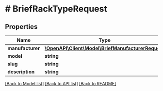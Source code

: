# # BriefRackTypeRequest

## Properties

Name | Type | Description | Notes
------------ | ------------- | ------------- | -------------
**manufacturer** | [**\OpenAPI\Client\Model\BriefManufacturerRequest**](BriefManufacturerRequest.md) |  |
**model** | **string** |  |
**slug** | **string** |  |
**description** | **string** |  | [optional]

[[Back to Model list]](../../README.md#models) [[Back to API list]](../../README.md#endpoints) [[Back to README]](../../README.md)
